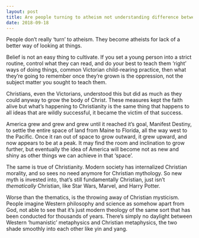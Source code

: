 ```yaml
---
layout: post
title: Are people turning to atheism not understanding difference between belief and religion?
date: 2018-09-18
---
```


<p>People don’t really ‘turn’ to atheism. They become atheists for lack of a better way of looking at things.</p><p>Belief is not an easy thing to cultivate. If you set a young person into a strict routine, control what they can read, and do your best to teach them ‘right’ ways of doing things, common Victorian child-rearing practice, then what they’re going to remember once they’re grown is the oppression, not the subject matter you sought to teach them.</p><p>Christians, even the Victorians, understood this but did as much as they could anyway to grow the body of Christ. These measures kept the faith alive but what’s happening to Christianity is the same thing that happens to all ideas that are wildly successful, it became the victim of that success.</p><p>America grew and grew and grew until it reached it’s goal, Manifest Destiny, to settle the entire space of land from Maine to Florida, all the way west to the Pacific. Once it ran out of space to grow outward, it grew upward, and now appears to be at a peak. It may find the room and inclination to grow further, but eventually the idea of America will become not as new and shiny as other things we can achieve in that ‘space’.</p><p>The same is true of Christianity. Modern society has internalized Christian morality, and so sees no need anymore for Christian mythology. So new myth is invested into, that’s still fundamentally Christian, just isn’t <i>thematically</i> Christian, like Star Wars, Marvel, and Harry Potter.</p><p>Worse than the thematics, is the throwing away of Christian mysticism. People imagine Western philosophy and science as somehow apart from God, not able to see that it’s just modern theology of the same sort that has been conducted for thousands of years. There’s simply no daylight between Western ‘humanistic’ metaphysics and Christian metaphysics, the two shade smoothly into each other like yin and yang.</p>
